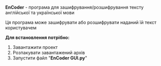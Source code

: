 **EnCoder** - програма для зашифрування/розшифрування тексту англійської та української мови

Ця програма може зашифрувати або розшифрувати наданий їй текст користувачем

**Для встановлення потрібно:**

1) Завантажити проект
2) Розпакувати завантажений архів
3) Запустити файл "**EnCoder GUI.py**"
